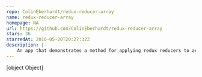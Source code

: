 ```yaml
---
repo: ColinEberhardt/redux-reducer-array
name: redux-reducer-array
homepage: NA
url: https://github.com/ColinEberhardt/redux-reducer-array
stars: 36
starredAt: 2016-05-20T20:27:32Z
description: |-
    An app that demonstrates a method for applying redux reducers to arrays of items
---
```


[object Object]
